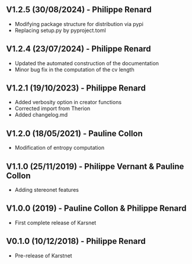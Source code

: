 ## V1.2.5 (30/08/2024) - Philippe Renard

- Modifying package structure for distribution via pypi
- Replacing setup.py by pyproject.toml

## V1.2.4 (23/07/2024) - Philippe Renard

- Updated the automated construction of the documentation
- Minor bug fix in the computation of the cv length

## V1.2.1 (19/10/2023) - Philippe Renard

- Added verbosity option in creator functions
- Corrected import from Therion
- Added changelog.md

## V1.2.0 (18/05/2021) - Pauline Collon

- Modification of entropy computation

## V1.1.0 (25/11/2019) - Philippe Vernant & Pauline Collon

- Adding stereonet features

## V1.0.0 (2019) - Pauline Collon & Philippe Renard

- First complete release of Karsnet

## V0.1.0 (10/12/2018) - Philippe Renard

- Pre-release of Karstnet
